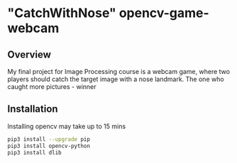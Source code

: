 # "CatchWithNose" opencv-game-webcam

## Overview
My final project for Image Processing course is a webcam game, where two players should catch the target image with a nose landmark. The one who caught more pictures - winner
## Installation

Installing opencv may take up to 15 mins

```bash
pip3 install --upgrade pip
pip3 install opencv-python
pip3 install dlib
```

